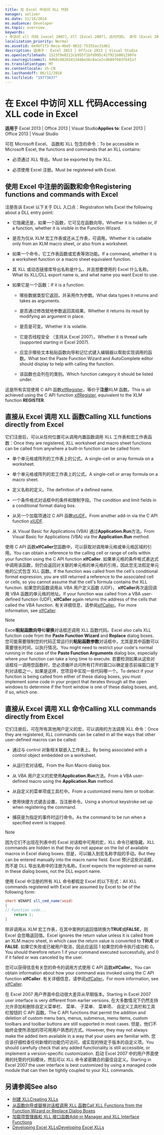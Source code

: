 ```yaml
---
title: 在 Excel 中访问 XLL 代码
manager: soliver
ms.date: 11/16/2014
ms.audience: Developer
ms.topic: overview
keywords:
- 中访问 xll 代码 [excel 2007]，Xll [Excel 2007]，访问代码、 命令 [Excel 2007]、 注册、 函数 [Excel 2007]、 注册，从 Excel 调用 xll （英文）、 注册命令 [Excel 2007]，注册函数 [Excel 2007]
localization_priority: Normal
ms.assetid: 6e4bf1f3-8eca-4be5-9632-75355ac31d61
description: 适用于： Excel 2013 | Office 2013 | Visual Studio
ms.openlocfilehash: 1523f9e8213cb955f1bfd995c42f921b001299fe
ms.sourcegitcommit: 9d60cd82b5413446e5bc8ace2cd689f683fb41a7
ms.translationtype: MT
ms.contentlocale: zh-CN
ms.lasthandoff: 06/11/2018
ms.locfileid: "19773637"
---
```

# <a name="accessing-xll-code-in-excel"></a><span data-ttu-id="f3e91-104">在 Excel 中访问 XLL 代码</span><span class="sxs-lookup"><span data-stu-id="f3e91-104">Accessing XLL code in Excel</span></span>

<span data-ttu-id="f3e91-105">**适用于** Excel 2013 | Office 2013 | Visual Studio</span><span class="sxs-lookup"><span data-stu-id="f3e91-105">**Applies to**: Excel 2013 | Office 2013 | Visual Studio</span></span> 
  
<span data-ttu-id="f3e91-106">可在 Microsoft Excel、 函数和 XLL 包含的命令：</span><span class="sxs-lookup"><span data-stu-id="f3e91-106">To be accessible in Microsoft Excel, the functions and commands that an XLL contains:</span></span>
  
- <span data-ttu-id="f3e91-107">必须通过 XLL 导出。</span><span class="sxs-lookup"><span data-stu-id="f3e91-107">Must be exported by the XLL.</span></span>
    
- <span data-ttu-id="f3e91-108">必须使用 Excel 注册。</span><span class="sxs-lookup"><span data-stu-id="f3e91-108">Must be registered with Excel.</span></span>
    
## <a name="registering-functions-and-commands-with-excel"></a><span data-ttu-id="f3e91-109">使用 Excel 中注册的函数和命令</span><span class="sxs-lookup"><span data-stu-id="f3e91-109">Registering functions and commands with Excel</span></span>

<span data-ttu-id="f3e91-110">注册告诉 Excel 以下关于 DLL 入口点：</span><span class="sxs-lookup"><span data-stu-id="f3e91-110">Registration tells Excel the following about a DLL entry point:</span></span>
  
- <span data-ttu-id="f3e91-111">它隐藏还是，如果一个函数，它可见在函数向导。</span><span class="sxs-lookup"><span data-stu-id="f3e91-111">Whether it is hidden or, if a function, whether it is visible in the Function Wizard.</span></span>
    
- <span data-ttu-id="f3e91-112">是否为仅从 XLM 宏工作表或还从工作表，可调用。</span><span class="sxs-lookup"><span data-stu-id="f3e91-112">Whether it is callable only from an XLM macro sheet, or also from a worksheet.</span></span>
    
- <span data-ttu-id="f3e91-113">如果一个命令，它工作表函数或宏表等效功能。</span><span class="sxs-lookup"><span data-stu-id="f3e91-113">If a command, whether it is a worksheet function or a macro sheet equivalent function.</span></span>
    
- <span data-ttu-id="f3e91-114">其 XLL 或动态链接库导出名称是什么，并且想要使用的 Excel 什么名称。</span><span class="sxs-lookup"><span data-stu-id="f3e91-114">What its XLL/DLL export name is, and what name you want Excel to use.</span></span>
    
- <span data-ttu-id="f3e91-115">如果它是一个函数：</span><span class="sxs-lookup"><span data-stu-id="f3e91-115">If it is a function:</span></span>
    
  - <span data-ttu-id="f3e91-116">哪些数据类型它返回，并采用作为参数。</span><span class="sxs-lookup"><span data-stu-id="f3e91-116">What data types it returns and takes as arguments.</span></span>
    
  - <span data-ttu-id="f3e91-117">是否通过修改就地参数返回其结果。</span><span class="sxs-lookup"><span data-stu-id="f3e91-117">Whether it returns its result by modifying an argument in place.</span></span>
    
  - <span data-ttu-id="f3e91-118">是否是可变。</span><span class="sxs-lookup"><span data-stu-id="f3e91-118">Whether it is volatile.</span></span>
    
  - <span data-ttu-id="f3e91-119">它是否线程安全 （支持从 Excel 2007）。</span><span class="sxs-lookup"><span data-stu-id="f3e91-119">Whether it is thread safe (supported starting in Excel 2007).</span></span>
    
  - <span data-ttu-id="f3e91-120">应显示哪些文本粘贴函数向导和记忆式键入编辑器以帮助实现调用的函数。</span><span class="sxs-lookup"><span data-stu-id="f3e91-120">What text the Paste Function Wizard and AutoComplete editor should display to help with calling the function.</span></span>
    
  - <span data-ttu-id="f3e91-121">该函数也会列在的类别。</span><span class="sxs-lookup"><span data-stu-id="f3e91-121">Which function category it should be listed under.</span></span>
    
<span data-ttu-id="f3e91-122">这是所有实现使用 C API 函数[xlfRegister](xlfregister-form-1.md)，等价于**注册**XLM 函数。</span><span class="sxs-lookup"><span data-stu-id="f3e91-122">This is all achieved using the C API function [xlfRegister](xlfregister-form-1.md), equivalent to the XLM function **REGISTER**.</span></span>
  
## <a name="calling-xll-functions-directly-from-excel"></a><span data-ttu-id="f3e91-123">直接从 Excel 调用 XLL 函数</span><span class="sxs-lookup"><span data-stu-id="f3e91-123">Calling XLL functions directly from Excel</span></span>

<span data-ttu-id="f3e91-124">它们注册后，可以从任何位置可从调用内置函数调用 XLL 工作表和宏工作表函数：</span><span class="sxs-lookup"><span data-stu-id="f3e91-124">Once they are registered, XLL worksheet and macro sheet functions can be called from anywhere a built-in function can be called from:</span></span>
  
- <span data-ttu-id="f3e91-125">单个单元格或阵列的工作表上的公式。</span><span class="sxs-lookup"><span data-stu-id="f3e91-125">A single-cell or array formula on a worksheet.</span></span>
    
- <span data-ttu-id="f3e91-126">单个单元格或阵列的宏工作表上的公式。</span><span class="sxs-lookup"><span data-stu-id="f3e91-126">A single-cell or array formula on a macro sheet.</span></span>
    
- <span data-ttu-id="f3e91-127">定义名称的定义。</span><span class="sxs-lookup"><span data-stu-id="f3e91-127">The definition of a defined name.</span></span>
    
- <span data-ttu-id="f3e91-128">一个条件格式对话框中的条件和限制字段。</span><span class="sxs-lookup"><span data-stu-id="f3e91-128">The condition and limit fields in a conditional format dialog box.</span></span>
    
- <span data-ttu-id="f3e91-129">从另一个加载项通过 C API 函数[xlUDF](xludf.md)。</span><span class="sxs-lookup"><span data-stu-id="f3e91-129">From another add-in via the C API function [xlUDF](xludf.md).</span></span>
    
- <span data-ttu-id="f3e91-130">从 Visual Basic for Applications (VBA) 通过**Application.Run**方法。</span><span class="sxs-lookup"><span data-stu-id="f3e91-130">From Visual Basic for Applications (VBA) via the **Application.Run** method.</span></span> 
    
<span data-ttu-id="f3e91-131">使用 C API 函数**xlfCaller**您函数中，可以获取对调用单元格或单元格区域的引用。</span><span class="sxs-lookup"><span data-stu-id="f3e91-131">You can obtain a reference to the calling cell or range of cells within your function using the C API function **xlfCaller**.</span></span> <span data-ttu-id="f3e91-132">如果单元格的条件格式表达式中调用该函数，则仍会返回对关联的单元格的单元格的引用，因此您无法假定单元格的公式包含 XLL 函数。</span><span class="sxs-lookup"><span data-stu-id="f3e91-132">If the function was called from the cell's conditional format expression, you are still returned a reference to the associated cell or cells, so you cannot assume that the cell's formula contains the XLL function.</span></span> <span data-ttu-id="f3e91-133">如果您的函数调用从 VBA 用户定义函数 (UDF)， **xlfCaller**再次返回调用 VBA 函数的单元格的地址。</span><span class="sxs-lookup"><span data-stu-id="f3e91-133">If your function was called from a VBA user-defined function (UDF), **xlfCaller** again returns the address of the cells that called the VBA function.</span></span> <span data-ttu-id="f3e91-134">有关详细信息，请参阅[xlfCaller](xlfcaller.md)。</span><span class="sxs-lookup"><span data-stu-id="f3e91-134">For more information, see [xlfCaller](xlfcaller.md).</span></span>
  
> [!NOTE]
> <span data-ttu-id="f3e91-135">Excel**粘贴函数向导**和**替换**对话框还调用 XLL 函数代码。</span><span class="sxs-lookup"><span data-stu-id="f3e91-135">Excel also calls XLL function code from the **Paste Function Wizard** and **Replace** dialog boxes.</span></span> <span data-ttu-id="f3e91-136">您可能需要限制您的代码正常运行的**粘贴函数参数**对话框中，尤其是其中函数可以需要很长时间，以执行情况。</span><span class="sxs-lookup"><span data-stu-id="f3e91-136">You might need to restrict your code's normal running in the case of the **Paste Function Arguments** dialog box, especially where your function can take a long time to execute.</span></span> <span data-ttu-id="f3e91-137">若要检测如果从这些对话框任一调用您函数时，您必须循环访问所有打开的窗口以确定是否前端窗口是下列对话框之一，如果是这样，您项目中实现一些代码哪一个。</span><span class="sxs-lookup"><span data-stu-id="f3e91-137">To detect if your function is being called from either of these dialog boxes, you must implement some code in your project that iterates through all the open windows to determine if the front window is one of these dialog boxes, and, if so, which one.</span></span> 
  
## <a name="calling-xll-commands-directly-from-excel"></a><span data-ttu-id="f3e91-138">直接从 Excel 调用 XLL 命令</span><span class="sxs-lookup"><span data-stu-id="f3e91-138">Calling XLL commands directly from Excel</span></span>

<span data-ttu-id="f3e91-139">它们注册后，可在所有其他用户定义的宏，可以调用的方法调用 XLL 命令：</span><span class="sxs-lookup"><span data-stu-id="f3e91-139">Once they are registered, XLL commands can be called in all the ways that other user-defined macros can be called:</span></span>
  
- <span data-ttu-id="f3e91-140">通过与 control 对象相关联嵌入工作表上。</span><span class="sxs-lookup"><span data-stu-id="f3e91-140">By being associated with a control object embedded on a worksheet.</span></span>
    
- <span data-ttu-id="f3e91-141">从运行宏对话框。</span><span class="sxs-lookup"><span data-stu-id="f3e91-141">From the Run Macro dialog box.</span></span>
    
- <span data-ttu-id="f3e91-142">从 VBA 用户定义的宏使用**Application.Run**方法。</span><span class="sxs-lookup"><span data-stu-id="f3e91-142">From a VBA user-defined macro using the **Application.Run** method.</span></span> 
    
- <span data-ttu-id="f3e91-143">从自定义的菜单项或工具栏中。</span><span class="sxs-lookup"><span data-stu-id="f3e91-143">From a customized menu item or toolbar.</span></span>
    
- <span data-ttu-id="f3e91-144">使用快捷方式键击设置，当注册命令。</span><span class="sxs-lookup"><span data-stu-id="f3e91-144">Using a shortcut keystroke set up when registering the command.</span></span>
    
- <span data-ttu-id="f3e91-145">捕获是为指定的事件时运行命令。</span><span class="sxs-lookup"><span data-stu-id="f3e91-145">As the command to be run when a specified event is trapped.</span></span>
    
> [!NOTE]
> <span data-ttu-id="f3e91-146">因为它们不出现在列表中的 Excel 对话框中可用的宏，XLL 命令已被隐藏。</span><span class="sxs-lookup"><span data-stu-id="f3e91-146">XLL commands are hidden in that they do not appear on the list of available macros in Excel dialog boxes.</span></span> <span data-ttu-id="f3e91-147">但是，可以输入到宏名称字段的手动。</span><span class="sxs-lookup"><span data-stu-id="f3e91-147">But they can be entered manually into the macro name field.</span></span> <span data-ttu-id="f3e91-148">Excel 预计这些对话框，而不是 DLL 导出名称中的注册为名称。</span><span class="sxs-lookup"><span data-stu-id="f3e91-148">Excel expects the registered-as name in these dialog boxes, not the DLL export name.</span></span> 
  
<span data-ttu-id="f3e91-149">使用 Excel 中注册的所有 XLL 命令都假定 Excel 的以下形式：</span><span class="sxs-lookup"><span data-stu-id="f3e91-149">All XLL commands registered with Excel are assumed by Excel to be of the following form:</span></span>
  
```cs
short WINAPI xll_cmd_name(void)
{
// Function code...
    return 1;
}

```

<span data-ttu-id="f3e91-150">除非调用从 XLM 宏工作表，在其中案例的返回值转换为**TRUE**或**FALSE**，则 Excel 会忽略返回值。</span><span class="sxs-lookup"><span data-stu-id="f3e91-150">Excel ignores the return value unless it is called from an XLM macro sheet, in which case the return value is converted to **TRUE** or **FALSE**.</span></span> <span data-ttu-id="f3e91-151">如果它失败或已被用户取消，因此应返回 1 如果您的命令执行成功和 0。</span><span class="sxs-lookup"><span data-stu-id="f3e91-151">You should therefore return 1 if your command executed successfully, and 0 if it failed or was canceled by the user.</span></span>
  
<span data-ttu-id="f3e91-152">您可以获得信息有关您的命令的调用方式使用 C API 函数**xlfCaller**。</span><span class="sxs-lookup"><span data-stu-id="f3e91-152">You can obtain information about how your command was invoked using the C API function **xlfCaller**.</span></span> <span data-ttu-id="f3e91-153">有关详细信息，请参阅[xlfCaller](xlfcaller.md)。</span><span class="sxs-lookup"><span data-stu-id="f3e91-153">For more information, see [xlfCaller](xlfcaller.md).</span></span>
  
<span data-ttu-id="f3e91-154">在 Excel 2007 用户界面中启动很大差异从早期版本。</span><span class="sxs-lookup"><span data-stu-id="f3e91-154">Starting in Excel 2007 user interface is very different from earlier versions.</span></span> <span data-ttu-id="f3e91-155">在大多数情况下仍然支持允许添加和删除自定义菜单栏、 菜单、 子菜单、 菜单项、 自定义工具栏和工具栏按钮的 C API 函数。</span><span class="sxs-lookup"><span data-stu-id="f3e91-155">The C API functions that permit the addition and deletion of custom menu bars, menus, submenus, menu items, custom toolbars and toolbar buttons are still supported in most cases.</span></span> <span data-ttu-id="f3e91-156">但是，他们不始终会使所添加的项可用用户熟悉的方式。</span><span class="sxs-lookup"><span data-stu-id="f3e91-156">However, they may not always make the added item available in a way that your users are familiar with.</span></span> <span data-ttu-id="f3e91-157">您应该仔细检查任何新增的功能仍可访问，或实现的特定于版本的自定义项。</span><span class="sxs-lookup"><span data-stu-id="f3e91-157">You should carefully check that any added functionality is still accessible, or implement a version-specific customization.</span></span> <span data-ttu-id="f3e91-158">启动 Excel 2007 中的用户界面使用的托管的代码模块，然后可以 XLL 命令紧密耦合的最佳自定义。</span><span class="sxs-lookup"><span data-stu-id="f3e91-158">Starting in Excel 2007 the user interface is best customized by using a managed code module that can then be tightly coupled to your XLL commands.</span></span>
  
## <a name="see-also"></a><span data-ttu-id="f3e91-159">另请参阅</span><span class="sxs-lookup"><span data-stu-id="f3e91-159">See also</span></span>

- [<span data-ttu-id="f3e91-160">创建 XLL</span><span class="sxs-lookup"><span data-stu-id="f3e91-160">Creating XLLs</span></span>](creating-xlls.md)
- [<span data-ttu-id="f3e91-161">从函数向导或替换对话框调用 XLL 函数</span><span class="sxs-lookup"><span data-stu-id="f3e91-161">Call XLL Functions from the Function Wizard or Replace Dialog Boxes</span></span>](how-to-call-xll-functions-from-the-function-wizard-or-replace-dialog-boxes.md)
- [<span data-ttu-id="f3e91-162">加载项管理器和 XLL 接口函数</span><span class="sxs-lookup"><span data-stu-id="f3e91-162">Add-in Manager and XLL Interface Functions</span></span>](add-in-manager-and-xll-interface-functions.md)
- [<span data-ttu-id="f3e91-163">Developing Excel XLLs</span><span class="sxs-lookup"><span data-stu-id="f3e91-163">Developing Excel XLLs</span></span>](developing-excel-xlls.md)



